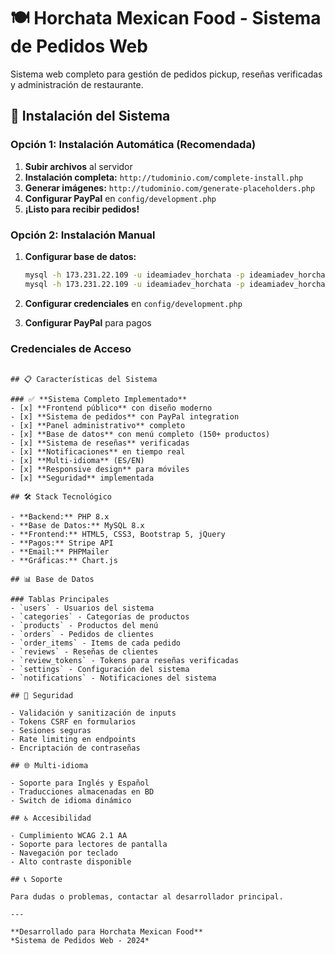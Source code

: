 # 🍽️ Horchata Mexican Food - Sistema de Pedidos Web

Sistema web completo para gestión de pedidos pickup, reseñas verificadas y administración de restaurante.

## 🚀 Instalación del Sistema

### **Opción 1: Instalación Automática (Recomendada)**

1. **Subir archivos** al servidor
2. **Instalación completa:** `http://tudominio.com/complete-install.php`
3. **Generar imágenes:** `http://tudominio.com/generate-placeholders.php`
4. **Configurar PayPal** en `config/development.php`
5. **¡Listo para recibir pedidos!**

### **Opción 2: Instalación Manual**

1. **Configurar base de datos:**
   ```bash
   mysql -h 173.231.22.109 -u ideamiadev_horchata -p ideamiadev_horchata < database/schema.sql
   mysql -h 173.231.22.109 -u ideamiadev_horchata -p ideamiadev_horchata < database/menu-data.sql
   ```

2. **Configurar credenciales** en `config/development.php`

3. **Configurar PayPal** para pagos

### **Credenciales de Acceso**



```

## 📋 Características del Sistema

### ✅ **Sistema Completo Implementado**
- [x] **Frontend público** con diseño moderno
- [x] **Sistema de pedidos** con PayPal integration
- [x] **Panel administrativo** completo
- [x] **Base de datos** con menú completo (150+ productos)
- [x] **Sistema de reseñas** verificadas
- [x] **Notificaciones** en tiempo real
- [x] **Multi-idioma** (ES/EN)
- [x] **Responsive design** para móviles
- [x] **Seguridad** implementada

## 🛠️ Stack Tecnológico

- **Backend:** PHP 8.x
- **Base de Datos:** MySQL 8.x
- **Frontend:** HTML5, CSS3, Bootstrap 5, jQuery
- **Pagos:** Stripe API
- **Email:** PHPMailer
- **Gráficas:** Chart.js

## 📊 Base de Datos

### Tablas Principales
- `users` - Usuarios del sistema
- `categories` - Categorías de productos
- `products` - Productos del menú
- `orders` - Pedidos de clientes
- `order_items` - Items de cada pedido
- `reviews` - Reseñas de clientes
- `review_tokens` - Tokens para reseñas verificadas
- `settings` - Configuración del sistema
- `notifications` - Notificaciones del sistema

## 🔐 Seguridad

- Validación y sanitización de inputs
- Tokens CSRF en formularios
- Sesiones seguras
- Rate limiting en endpoints
- Encriptación de contraseñas

## 🌐 Multi-idioma

- Soporte para Inglés y Español
- Traducciones almacenadas en BD
- Switch de idioma dinámico

## ♿ Accesibilidad

- Cumplimiento WCAG 2.1 AA
- Soporte para lectores de pantalla
- Navegación por teclado
- Alto contraste disponible

## 📞 Soporte

Para dudas o problemas, contactar al desarrollador principal.

---

**Desarrollado para Horchata Mexican Food**  
*Sistema de Pedidos Web - 2024*
